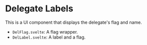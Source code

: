 # Delegate Labels

This is a UI component that displays the delegate's flag and name.

- `DelFlag.svelte`: A flag wrapper.
- `DelLabel.svelte`: A label and a flag.
